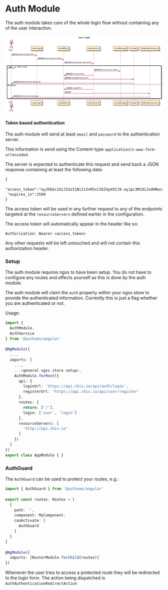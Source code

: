 # Auth Module

The auth module takes care of the whole login flow without containing any of the user interaction.

![Login Diagram](../diagrams/login.png)

#### Token based authentication

The auth module will send at least `email` and `password` to the authentication server.

This information is send using the Content-type `application/x-www-form-urlencoded`.

The server is expected to authenticate this request and send back a JSON response containing at least the following data:

```text
{
 "access_token":"eyJhbGciOiJIUzI1NiIsInR5cCI6IkpXVCJ9.eyJpc3MiOiJodHRwczovL2NoaXguaW8iLCJzdWIiOiI1YWE1MTU0OWRmNGJlYzAwMGY0YmMxMTgiLCJhdWQiOiJjbGllbnRfaWQiLCJzY29wZXMiOltdLCJlbWFpbCI6InJoYWxmZkB5YWhvby5jb20iLCJleHAiOjE1MjcxNDYxODksImlhdCI6MTUyMTAyNjE4OSwianRpIjoiM2NiMGE2NDgtMjNlYy00NWQ5LTk5ZGMtN2U3NTI3MTVlMzE0In0.pQEsbpAIPX450USc62_NjTaOo1dt3P_csIbFjRHCv4c",
 "expires_in":3599
}
```

The access token will be used in any further request to any of the endpoints targeted at the `resourceServers` defined earlier in the configuration.

The access token will automatically appear in the header like so:

```text
Authorization: Bearer <access_token>
```

Any other requests will be left untouched and will not contain this authorization header.

### Setup

The auth module requires ngxs to have been setup. You do not have to configure any routes and effects yourself as this is done by the auth module.

The auth module will claim the `auth` property within your ngxs store to provide the authenticated information. Currently this is just a flag whether you are authenticated or not.

Usage:

```typescript
import {
  AuthModule,
  AuthService
} from '@authumn/angular'

@NgModule({
  ...,
  imports: [
    ...,
    ...<general ngxs store setup>,
    AuthModule.forRoot({
      api: {
        loginUrl: 'https://api.chix.io/api/auth/login',
        registerUrl: 'https://api.chix.io/api/user/register'
      },
      routes: {
        return: ['/'],
        login: ['user', 'login']
      },
      resourceServers: [
        'http://api.chix.io'
      ]
    })
  ]
})
export class AppModule { }
```

### AuthGuard

The `AuthGuard` can be used to protect your routes, e.g.:

```typescript
import { AuthGuard } from '@authumn/angular'

export const routes: Routes = [
  {
    path: '',
    component: MyComponent,
    canActivate: [
      AuthGuard
    ]
  }
]

@NgModule({
  imports: [RouterModule.forChild(routes)]
})
```

Whenever the user tries to access a protected route they will be redirected to the login form. The action being dispatched is `AuthAuthenticationRedirectAction`
